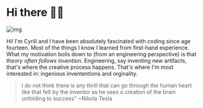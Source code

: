 # Hi there 👋🏾


![img](background_sea_edge_resized_75.png)


Hi! I'm Cyrill and I have been absolutely fascinated with coding since age fourteen. Most of the things I know I learned from first-hand experience.
What my motivation boils down to (from an engineering perspective) is that <i>theory often follows invention.</i> Engineering, say inventing new artifacts, that's where the creative process happens. That's where I'm most interested in: ingenious invententions and orginality. 



> I do not think there is any thrill that can go through the human heart like that felt by the inventor as he sees a creation of the brain unfolding to success"   ~Nikola Tesla

